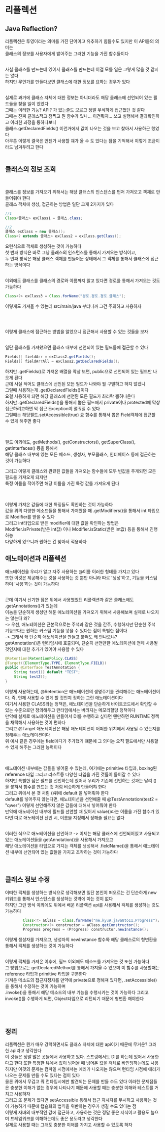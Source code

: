 # 리플렉션

## Java Reflection?
리플렉션은 투영이라는 의미를 가진 단어이고 유추하기 힘들수도 있지만 이 API들의 의미는 <br>
클래스의 정보를 사용자에게 뱉어주는 그러한 기능을 가진 함수들이다 <br>
<br>

사실 클래스를 만드는데 있어서 클래스를 만드는데 이걸 모를 일은 그렇게 많을 것 같지는 않다 <br>
하지만 무언가를 만들다보면 클래스에 대한 정보를 요하는 경우가 있다 <br>
<br>

실제로 과거에 클래스 자체에 대한 정보는 아니더라도 해당 클래스에 선언되어 있는 필드들을 찾을 일이 있었다 <br>
그때는 이러한 기능? API? 가 있는줄도 모르고 정말 무식하게 접근했던 것 같다 <br>
그때는 진짜 클래스적고 점찍고 뭔 함수가 있나... 이건뭐지... 쓰고 실행해서 결과확인하고 이러한 과정을 통하다보니 <br>
클래스.getDeclaredFields() 이런거에서 값이 나오는 것을 보고 찾아서 사용하곤 했었다 <br>
아무튼 이렇게 결국은 언젠가 사용할 떄가 올 수 도 있다는 점을 기억해서 이렇게 조금이라도 남겨두려고 한다 <br>
<br>

## 클래스의 정보 조회
<br>

클래스를 정보를 가져오기 위해서는 해당 클래스의 인스턴스를 먼저 가져오고 객체로 만들어줘야 한다 <br>
클래스 객체에 생성, 접근하는 방법은 일단 크게 2가지가 있다 
```java
//1
Class<클래스> exClass1 = 클래스.class;

//2
클래스 exClass = new 클래스(); 
Class<? extends 클래스> exClass2 = exClass.getClass();
```
요런식으로 객체로 생성하는 것이 가능하다 <br>
첫 번째 방식은 바로 그냥 클래스의 인스턴스를 통해서 가져오는 방식이고, <br>
두 번째 방식은 해당 클래스 객체를 만들어둔 상태에서 그 객체를 통해서 클래스에 접근하는 방식이다 <br>
<br>

이외에도 클래스를 클래스의 경로와 이름까지 알고 있다면 경로를 통해서 가져오는 것도 가능하다 <br>
```java
Class<?> exClass3 = Class.forName("경로.경로.경로.클래스");
```
이렇게도 가져올 수 있는데 src/main/java 부터니까 그건 주의하고 사용하자 <br>

<br><br>

이렇게 클래스에 접근하는 방법을 알았으니 접근해서 사용할 수 있는 것들을 보자 <br><br>

일단 클래스를 가져왔으면 클래스 내부에 선언되어 있는 필드들에 접근할 수 있다 <br>
```java
Fields[] fieldArr = exClass2.getFields();
Fields[] fieldArrAll = exClass2.getDeclaredFields();
```
하지만 .getFields()로 가져온 배열을 막상 보면, public으로 선언되어 있는 필드만 나오게 된다 <br>
근데 사실 적어도 클래스에 선언된 모든 필드가 나와야 뭘 구별하고 하지 않겠니 <br>
그럴때 사용하는게 .getDeclaredFields()이다 <br>
요걸 사용하게 되면 해당 클래스에 선언된 모든 필드가 촤라락 뽑혀나온다 <br>
하지만 .getDeclaredFields()을 통해서 뽑은 필드에서 private이나 protected에 막상 접근하려고하면 막 접근 Exception이 떨궈질 수 있다 <br>
그럴때는 해당필드.setAccessible(true) 요 함수를 통해서 뽑은 Field객체에 접근할 수 있게 해주면 좋다 <br>
<br><br>

필드 이외에도, getMethods(), getConstructors(), getSuperClass(), getInterfaces() 등을 통해서 <br>
해당 클래스 내부에 있는 모든 메소드, 생성자, 부모클래스, 인터페이스 등에 접근하는 것이 가능하다 <br>

그리고 이렇게 클래스와 관련된 값들을 가져오는 함수들에 모두 빈값을 주게되면 모든 필드를 가져오게 되지만 <br>
특정 이름을 적어주면 해당 이름을 가진 특정 값를 가져오게 된다 <br>
<br><br>

이렇게 가져온 값들에 대한 특징들도 확인하는 것이 가능하다 <br>
값을 위의 다양한 메소드들을 통해서 가져왔을 때 .getModifiers()을 통해서 int 타입으로 Modifier를 받을 수 있다 <br>
그리고 int타입으로 받은 modifier에 대한 값을 확인하는 방법은 Modifier.isPrivate(받은 int값) 이나 Modifier.isStatic(받은 int값) 등을 통해서 진행하능 <br>
다양하게 있으니까 원하는 건 찾아서 적용하자 <br>


## 애노테이션과 리플렉션
애노테이션을 우리가 알고 자주 사용하는 @이름 이러한 형태를 가지고 있다 <br>
또한 이것은 제공해주는 것을 사용하는 것 뿐만 아니라 따로 '생성'하고, 기능을 커스텀하며 '사용'하는 것이 가능하다 <br>
<br>

근데 여기서 신기한 점은 위에서 사용했었던 리플렉션과 같은 클래스에도 .getAnnotations()가 있는데 <br>
이놈을 단순하게 생성만 해둔 애노테이션을 가져오기 위해서 사용해보며 실제로 나오지는 않는다 왜?  <br>
-> 우선, 애노테이션은 근본적으로는 주석과 같은 것을 간주, 수행하지만 단순한 주석 기능보다는 원하는 커스텀 기능을 넣을 수 있다는 점이 특별한 점이다 <br>
-> 그래서 왜 단순히 애노테이션을 만들고 붙혀도 왜 안나오냐? <br>
getAnnotation()은 런타임시에 호출되며, 단순히 선언만한 애노테이션에 언제 사용될 것인지에 대한 추가가 있어야 사용할 수 있다 <br>
```java
@Retention(RetentionPolicy.CLASS)
@Target({ElementType.TYPE, ElementType.FIELD})
public @interface TestAnnotation {
    String test1() default "TEST";
    String test2();
}
```
이렇게 사용하는데, @Retention은 애노테이션의 생명주기를 관리해주는 애노테이션이다. 즉, 언제 사용할 수 있게 할 것인지 정하는 그런 애노테이션이다 <br>
여기서 사용한 CLASS라는 정책은, 애노테이션을 단순하게 바이트코드에서 확인할 수 있는 수준으로만 정의해두고 런타임에서는 버려지는 메모리할당 정책이다 <br>
만약에 실제로 애노테이션을 만들어서 DI를 수행하고 싶다면 왠만하면 RUNTIME 정책을 채택해서 사용하는 것이 편하다
<br>
그리고 @Target 애노테이션은 해당 애노테이션이 어떠한 위치에서 사용될 수 있는지를 정해주는 애노테이션이다  <br>
위 예시 같은 경우에는 field에다가 추가했기 떄문에 그 의미는 오직 필드에서만 사용할 수 있게 해주는 그러한 능력이다 <br>
<br><br>

애노테이션 내부에는 값들을 넣어줄 수 있는데, 여기에는 primitive 타입과, boxing된 reference 타입 그리고 리스트등 다양한 타입을 가진 것들이 들어갈 수 있다 <br>
하지만 특별한 점은 필드를 선언하는데 있어서 우리가 기존에 선언하는 것과는 달리 ()을 붙혀서 함수를 만드는 것 처럼 비슷하게 만들어햐 한다 <br>
그리고 위에서 본 것 처럼 ()뒤에 default 을 넣어줘야 한다 <br>
default를 넣어주지 않는다면, 애노테이션을 선언해줄 때 @TestAnnotation(test2 = "qwer") 이렇게 선언해주지 않은 값들에 대해서 넣어줘야 한다 <br>
만약에 애노테이션 내부에 필드를 선언할 때 있어서 value()라는 이름을 가진 함수가 있다면 따로 애노테이션 선언 시, 이름을 지정해서 정해줄 필요는 없다 <br>
<br>

이러한 식으로 애노테이션을 선언하고 -> 이제는 해당 클래스에 선언되어있고 사용되고 있는 애노테이션들을 getAnnotation()을 사용해서 가져오고 <br>
해당 애노테이션을 타입으로 가지는 객체를 생성해서 .fieldName()을 통해서 애노테이션 내부에 선언되어 있는 값들을 가지고 조작하는 것이 가능하다 <br>
<br><br>

## 클래스 정보 수정 
어떠한 객체를 생성하는 방식으로 생각해보면 일단 본인이 떠오르는 건 단순하게 new 키워드를 통해서 인스턴스를 생성하는 것밖에 아는 것이 없다 <br>
하지만 그런 방식 이외에도 위에서 배운 리플렉션 api를 사용해서 객체를 생성하는 것도 가능하다 <br>
```java
        Class<?> aClass = Class.forName("me.kyu9.java8to11.Progress");
        Constructor<?> constructor = aClass.getConstructor();
        Progress progress = (Progress) constructor.newInstance();
```
이렇게 생성자를 가져오고, 생성자의 newInstance 함수와 해당 클래스로의 형변환을 통해서 객체를 생성하는 것이 가능하다 <br>
<br>

이렇게 객체를 가져온 이후에, 필드 이외에도 메소드를 가져오는 것 또한 가능하다 <br>
그 방법으로는 getDeclaredMethod를 통해서 가져올 수 있으며 이 함수를 사용할때는 reference 타입과 primitive 타입을 구분한다 <br>
가져온 메소드의 접근지정자를 만약에 private으로 정해져 있다면, .setAccessible()을 통해서 수정하는 것이 가능하며 <br>
.invoke()을 통해서 해당 메소드의 내부 기능을 수행시키는 것이 가능하다 그리고 invoke()를 수행하게 되면, Object타입으로 리턴되기 때문에 형변환 해야한다<br>
<br><br><br>


## 정리
리플렉션은 뭔가 매우 강력하면서도 클래스 자체에 대한 api이기 때문에 무거운? 그러한 api라고 생각한다 <br>
이 것들은 정말 많은 곳들에서 사용하고 있다. 스프링에서도 DI를 하는데 있어서 사용한다고 한다 또한 특정한 뷰에서 값이 넘어올 때 넝어온 값을 객체로 바인딩하는데도 사용 <br>
하지만 이것의 문제는 컴파일 시점에서는 에러가 나오지는 않으며 런타임 시점에 에러가 나오는 문제를 만들 수도 있다는 점이 있다 <br>
물론 위에서 무겁고 뭐 런타임시에만 발견되는 문제를 만들 수도 있다 이러한 문제점들은 충분한 이해가 없는 경우에 나타나기 때문에 사용할 때는 충분한 이해와 테스트를 거치고 사용하자 <br>
그리고 또 문제가 있다면 setAccessible 통해서 접근 지시자를 무시하고 사용하는 것이 가능하기 때문에 캡슐화의 법칙을 위반하는 경우가 생길 수도 있다는 점 <br>
이렇게 자바의 내부적인 값에 접근하고, 사용하는 것은 정말 좋은 지식이고 활용도 높으며 프레임워크를 이해하는데도 좋은 용도라고 생각한다 <br>
실제로 사용할 때는 그래도 충분한 이해를 가지고 사용할 수 있도록 하자
<br><br><br>


<br><br><br><br><br><br><br><br><br><br>

